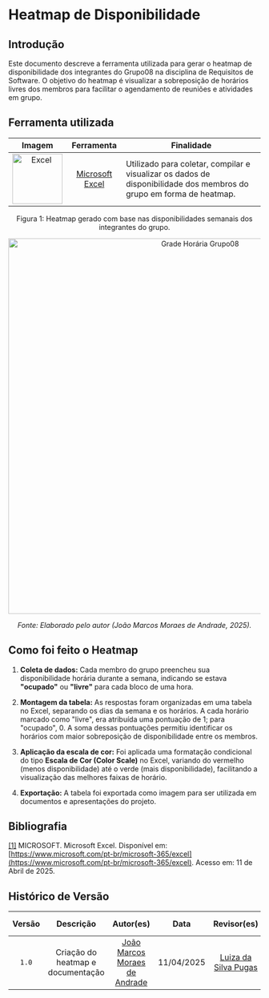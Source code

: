 # Heatmap de Disponibilidade

## Introdução

Este documento descreve a ferramenta utilizada para gerar o heatmap de disponibilidade dos integrantes do Grupo08 na disciplina de Requisitos de Software. O objetivo do heatmap é visualizar a sobreposição de horários livres dos membros para facilitar o agendamento de reuniões e atividades em grupo.

## Ferramenta utilizada

|                       Imagem                        |                Ferramenta                | Finalidade                                                                                                          |
| :-------------------------------------------------: | :--------------------------------------: | ------------------------------------------------------------------------------------------------------------------- |
| <img src="https://upload.wikimedia.org/wikipedia/commons/thumb/3/34/Microsoft_Office_Excel_%282019%E2%80%93present%29.svg/1200px-Microsoft_Office_Excel_%282019%E2%80%93present%29.svg.png" alt="Excel" style="height:100px;width=75px"> | <a id="a" href="#aa">Microsoft Excel</a> | Utilizado para coletar, compilar e visualizar os dados de disponibilidade dos membros do grupo em forma de heatmap. |

<div align="center">
<p>Figura 1: Heatmap gerado com base nas disponibilidades semanais dos integrantes do grupo.</p>

<img src="https://uploaddeimagens.com.br/images/004/891/632/original/heatmap.jpeg?1744559790" alt="Grade Horária Grupo08" width="750px">

<p><em>Fonte: Elaborado pelo autor (João Marcos Moraes de Andrade, 2025).</em></p>
</div>

## Como foi feito o Heatmap

1. **Coleta de dados:** Cada membro do grupo preencheu sua disponibilidade horária durante a semana, indicando se estava **"ocupado"** ou **"livre"** para cada bloco de uma hora.

2. **Montagem da tabela:** As respostas foram organizadas em uma tabela no Excel, separando os dias da semana e os horários. A cada horário marcado como "livre", era atribuída uma pontuação de 1; para "ocupado", 0. A soma dessas pontuações permitiu identificar os horários com maior sobreposição de disponibilidade entre os membros.

3. **Aplicação da escala de cor:** Foi aplicada uma formatação condicional do tipo **Escala de Cor (Color Scale)** no Excel, variando do vermelho (menos disponibilidade) até o verde (mais disponibilidade), facilitando a visualização das melhores faixas de horário.

4. **Exportação:** A tabela foi exportada como imagem para ser utilizada em documentos e apresentações do projeto.

## Bibliografia

<a id="aa" href="#a">[1]</a> MICROSOFT. Microsoft Excel. Disponível em: [https://www.microsoft.com/pt-br/microsoft-365/excel](https://www.microsoft.com/pt-br/microsoft-365/excel). Acesso em: 11 de Abril de 2025.

## Histórico de Versão

| Versão |             Descrição             |           Autor(es)           |    Data    |    Revisor(es)     | Data de Revisão |
| :----: | :-------------------------------: | :---------------------------: | :--------: | :----------------: | :-------------: |
| `1.0`  | Criação do heatmap e documentação | [João Marcos Moraes de Andrade](https://github.com/JJOAOMARCOSS) | 11/04/2025 | [Luiza da Silva Pugas](https://github.com/Luizaxx) |   12/04/2025    |